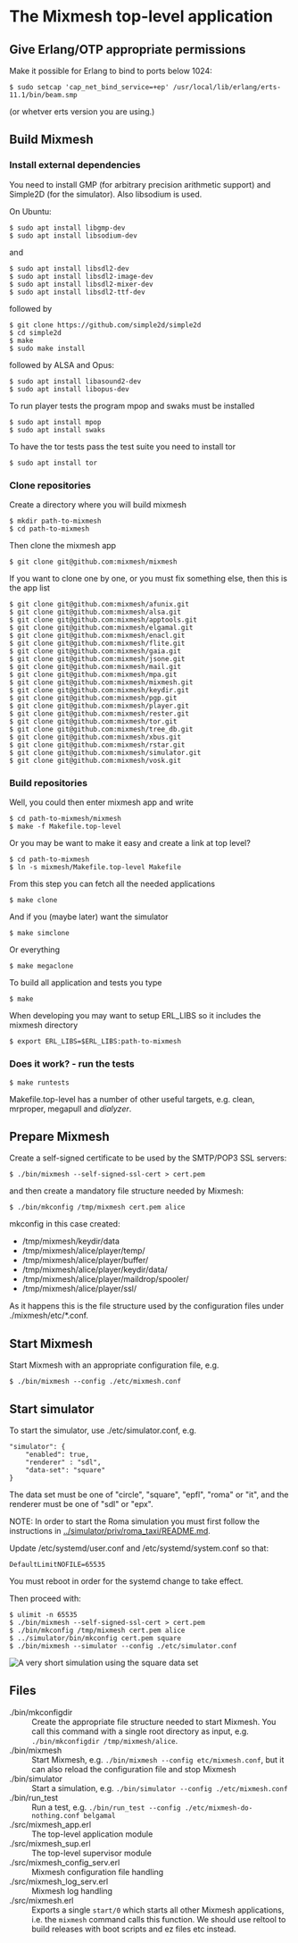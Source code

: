 # The Mixmesh top-level application

## Give Erlang/OTP appropriate permissions

Make it possible for Erlang to bind to ports below 1024:

`$ sudo setcap 'cap_net_bind_service=+ep' /usr/local/lib/erlang/erts-11.1/bin/beam.smp`

(or whetver erts version you are using.)

## Build Mixmesh

### Install external dependencies

You need to install GMP (for arbitrary precision arithmetic support) and Simple2D (for the simulator). Also libsodium is used.

On Ubuntu:

```
$ sudo apt install libgmp-dev
$ sudo apt install libsodium-dev
```

and

```
$ sudo apt install libsdl2-dev
$ sudo apt install libsdl2-image-dev
$ sudo apt install libsdl2-mixer-dev
$ sudo apt install libsdl2-ttf-dev
```

followed by

```
$ git clone https://github.com/simple2d/simple2d
$ cd simple2d
$ make
$ sudo make install
```

followed by ALSA and Opus:

```
$ sudo apt install libasound2-dev
$ sudo apt install libopus-dev
```

To run player tests the program mpop and swaks must be installed

```
$ sudo apt install mpop
$ sudo apt install swaks
```

To have the tor tests pass the test suite you need to install tor

`$ sudo apt install tor`

### Clone repositories

Create a directory where you will build mixmesh

```
$ mkdir path-to-mixmesh
$ cd path-to-mixmesh
```

Then clone the mixmesh app

`$ git clone git@github.com:mixmesh/mixmesh`

If you want to clone one by one, or you must fix something else,
then this is the app list

```
$ git clone git@github.com:mixmesh/afunix.git
$ git clone git@github.com:mixmesh/alsa.git
$ git clone git@github.com:mixmesh/apptools.git
$ git clone git@github.com:mixmesh/elgamal.git
$ git clone git@github.com:mixmesh/enacl.git
$ git clone git@github.com:mixmesh/flite.git
$ git clone git@github.com:mixmesh/gaia.git
$ git clone git@github.com:mixmesh/jsone.git
$ git clone git@github.com:mixmesh/mail.git
$ git clone git@github.com:mixmesh/mpa.git
$ git clone git@github.com:mixmesh/mixmesh.git
$ git clone git@github.com:mixmesh/keydir.git
$ git clone git@github.com:mixmesh/pgp.git
$ git clone git@github.com:mixmesh/player.git
$ git clone git@github.com:mixmesh/rester.git
$ git clone git@github.com:mixmesh/tor.git
$ git clone git@github.com:mixmesh/tree_db.git
$ git clone git@github.com:mixmesh/xbus.git
$ git clone git@github.com:mixmesh/rstar.git
$ git clone git@github.com:mixmesh/simulator.git
$ git clone git@github.com:mixmesh/vosk.git
```

### Build repositories

Well, you could then enter mixmesh app and write

```
$ cd path-to-mixmesh/mixmesh
$ make -f Makefile.top-level
```

Or you may be want to make it easy and create a link at top level?

```
$ cd path-to-mixmesh
$ ln -s mixmesh/Makefile.top-level Makefile
```

From this step you can fetch all the needed applications

`$ make clone`

And if you (maybe later) want the simulator

`$ make simclone`

Or everything

`$ make megaclone`

To build all application and tests you type

`$ make`

When developing you may want to setup ERL\_LIBS so it includes
the mixmesh directory

`$ export ERL_LIBS=$ERL_LIBS:path-to-mixmesh`

### Does it work? - run the tests

`$ make runtests`

Makefile.top-level has a number of other useful targets, e.g. clean,
mrproper, megapull and *dialyzer*.

## Prepare Mixmesh

Create a self-signed certificate to be used by the SMTP/POP3 SSL servers:

`$ ./bin/mixmesh --self-signed-ssl-cert > cert.pem`

and then create a mandatory file structure needed by Mixmesh:

`$ ./bin/mkconfig /tmp/mixmesh cert.pem alice`

mkconfig in this case created:

* /tmp/mixmesh/keydir/data
* /tmp/mixmesh/alice/player/temp/
* /tmp/mixmesh/alice/player/buffer/
* /tmp/mixmesh/alice/player/keydir/data/
* /tmp/mixmesh/alice/player/maildrop/spooler/
* /tmp/mixmesh/alice/player/ssl/

As it happens this is the file structure used by the configuration
files under ./mixmesh/etc/*.conf.

## Start Mixmesh

Start Mixmesh with an appropriate configuration file, e.g.

`$ ./bin/mixmesh --config ./etc/mixmesh.conf`

## Start simulator

To start the simulator, use ./etc/simulator.conf, e.g.

```
"simulator": {
    "enabled": true,
    "renderer" : "sdl",
    "data-set": "square"
}
```

The data set must be one of "circle", "square", "epfl", "roma" or
"it", and the renderer must be one of "sdl" or "epx".

NOTE: In order to start the Roma simulation you must first follow the instructions in [../simulator/priv/roma_taxi/README.md](https://github.com/mixmesh/simulator/blob/main/priv/roma_taxi/README.md).

Update /etc/systemd/user.conf and /etc/systemd/system.conf so that:

`DefaultLimitNOFILE=65535`

You must reboot in order for the systemd change to take effect.

Then proceed with:

```
$ ulimit -n 65535
$ ./bin/mixmesh --self-signed-ssl-cert > cert.pem
$ ./bin/mkconfig /tmp/mixmesh cert.pem alice
$ ../simulator/bin/mkconfig cert.pem square
$ ./bin/mixmesh --simulator --config ./etc/simulator.conf
```

![A very short simulation using the square data set](/doc/simulation.gif)

## Files

<dl>
  <dt>./bin/mkconfigdir</dt>
  <dd>Create the appropriate file structure needed to start Mixmesh. You call this command with a single root directory as input, e.g. <code>./bin/mkconfigdir /tmp/mixmesh/alice</code>.</dd>
  <dt>./bin/mixmesh</dt>
  <dd>Start Mixmesh, e.g. <code>./bin/mixmesh --config etc/mixmesh.conf</code>, but it can also reload the configuration file and stop Mixmesh</dd>
  <dt>./bin/simulator</dt>
  <dd>Start a simulation, e.g. <code>./bin/simulator --config ./etc/mixmesh.conf</code>
  <dt>./bin/run_test</dt>
  <dd>Run a test, e.g. <code>./bin/run_test --config ./etc/mixmesh-do-nothing.conf belgamal</code>
  <dt>./src/mixmesh_app.erl</dt>
  <dd>The top-level application module</dd>
  <dt>./src/mixmesh_sup.erl</dt>
  <dd>The top-level supervisor module</dd>
  <dt>./src/mixmesh_config_serv.erl</dt>
  <dd>Mixmesh configuration file handling</dd>
  <dt>./src/mixmesh_log_serv.erl</dt>
  <dd>Mixmesh log handling</dd>
  <dt>./src/mixmesh.erl</dt>
  <dd>Exports a single <code>start/0</code> which starts all other Mixmesh applications, i.e. the <code>mixmesh</code> command calls this function. We should use reltool to build releases with boot scripts and ez files etc instead.</dd>
</dl>
